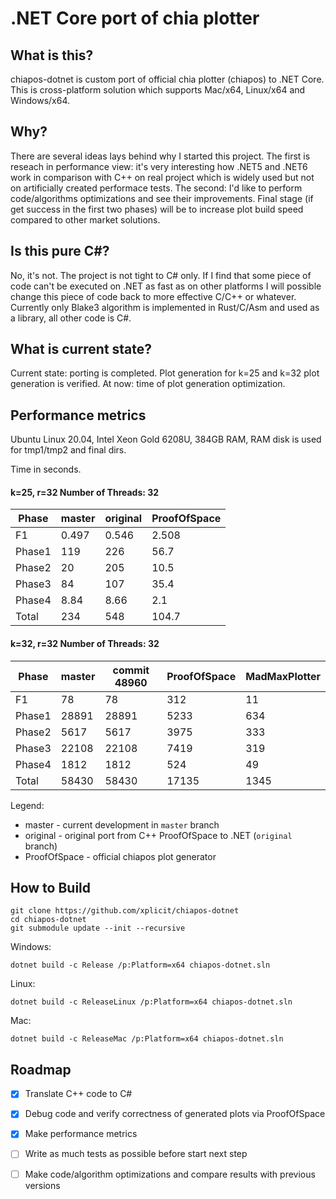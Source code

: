 # .NET Core port of chia plotter

## What is this?

chiapos-dotnet is custom port of official chia plotter (chiapos) to .NET Core. This is cross-platform solution which supports Mac/x64, Linux/x64 and Windows/x64.

## Why?

There are several ideas lays behind why I started this project. The first is reseach in performance view: it's very interesting how .NET5 and .NET6 work in comparison with C++ on real project which is widely used but not on artificially created performace tests. The second: I'd like to perform code/algorithms optimizations and see their improvements. Final stage (if get success in the first two phases) will be to increase plot build speed compared to other market solutions.  

## Is this pure C#?

No, it's not. The project is not tight to C# only. If I find that some piece of code can't be executed on .NET as fast as on other platforms I will possible change this piece of code back to more effective C/C++ or whatever.
Currently only Blake3 algorithm is implemented in Rust/C/Asm and used as a library, all other code is C#.

## What is current state?

Current state: porting is completed. Plot generation for k=25 and k=32 plot generation is verified. At now: time of plot generation optimization.

## Performance metrics

Ubuntu Linux 20.04, Intel Xeon Gold 6208U, 384GB RAM,
RAM disk is used for tmp1/tmp2 and final dirs.

Time in seconds.

#### k=25, r=32 Number of Threads: 32

| Phase   |    master   | original  | ProofOfSpace  |
|---------|-------------|-----------|---------------|
| F1      |    0.497    |    0.546  |    2.508      |
| Phase1  |  119        |  226      |   56.7        |
| Phase2  |   20        |  205      |   10.5        |
| Phase3  |   84        |  107      |   35.4        |
| Phase4  |    8.84     |    8.66   |    2.1        |
| Total   |  234        |  548      |  104.7        |

#### k=32, r=32 Number of Threads: 32

| Phase   |    master   | commit 48960 | ProofOfSpace  | MadMaxPlotter |
|---------|-------------|--------------|---------------|---------------|
| F1      |       78    |       78     |      312      |      11       |
| Phase1  |     28891   |    28891     |     5233      |     634       |
| Phase2  |      5617   |     5617     |     3975      |     333       | 
| Phase3  |     22108   |    22108     |     7419      |     319       |
| Phase4  |      1812   |     1812     |      524      |      49       |
| Total   |     58430   |    58430     |    17135      |    1345       |

Legend:
   - master   - current development in `master` branch
   - original - original port from C++ ProofOfSpace to .NET (`original` branch)
   - ProofOfSpace - official chiapos plot generator

## How to Build

    git clone https://github.com/xplicit/chiapos-dotnet
    cd chiapos-dotnet
    git submodule update --init --recursive
    
Windows:

    dotnet build -c Release /p:Platform=x64 chiapos-dotnet.sln

Linux:
    
    dotnet build -c ReleaseLinux /p:Platform=x64 chiapos-dotnet.sln

Mac:

    dotnet build -c ReleaseMac /p:Platform=x64 chiapos-dotnet.sln

## Roadmap

   * [x] Translate C++ code to C#
   * [x] Debug code and verify correctness of generated plots via ProofOfSpace
   * [x] Make performance metrics
   * [ ] Write as much tests as possible before start next step
   * [ ] Make code/algorithm optimizations and compare results with previous versions
 
